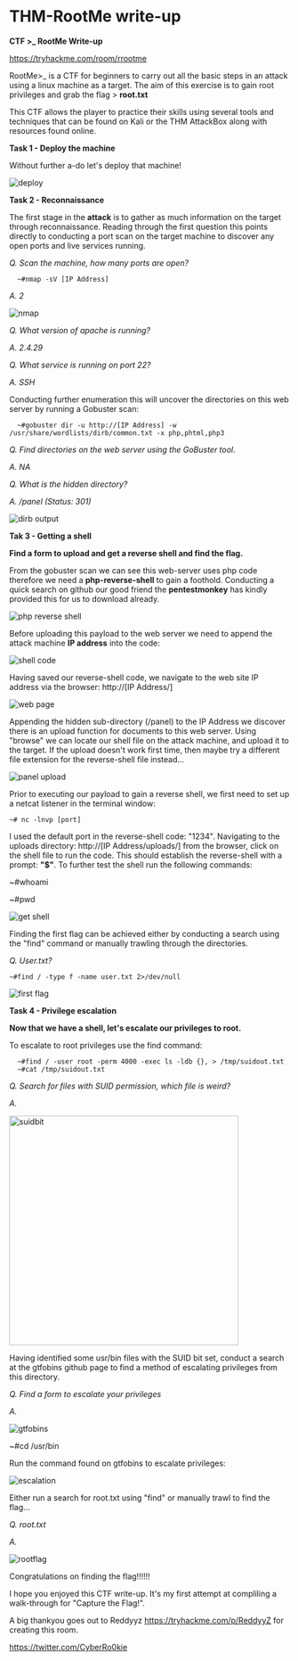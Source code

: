 
# THM-RootMe write-up
**CTF >_ RootMe Write-up**

https://tryhackme.com/room/rrootme


RootMe>_ is a CTF for beginners to carry out all the basic steps in an attack using a linux machine as a target. The aim of this exercise is to gain root privileges and grab the flag > **root.txt** 

This CTF allows the player to practice their skills using several tools and techniques that can be found on Kali or the THM AttackBox along with resources found online. 

**Task 1 - Deploy the machine**

  Without further a-do let's deploy that machine!
  
  
  
 ![deploy](https://user-images.githubusercontent.com/100538982/164940287-dc7117d9-8ad2-4a05-abb2-600f6494ab63.png)


**Task 2 - Reconnaissance**

The first stage in the **attack** is to gather as much information on the target through reconnaissance. Reading through the first question this points directly to conducting a port scan on the target machine to discover any open ports and live services running. 

  *Q. Scan the machine, how many ports are open?*
  
      ~#nmap -sV [IP Address]
        
   *A. 2*

![nmap](https://user-images.githubusercontent.com/100538982/164941609-a051a910-658c-4227-a1c6-65bdc1c4e6dc.png)

  *Q. What version of apache is running?*
  
  *A. 2.4.29*
  
  *Q. What service is running on port 22?*
  
  *A. SSH*
  
  Conducting further enumeration this will uncover the directories on this web server by running a Gobuster scan:
  
      ~#gobuster dir -u http://[IP Address] -w /usr/share/wordlists/dirb/common.txt -x php,phtml,php3 
   
  *Q. Find directories on the web server using the GoBuster tool.* 
  
  *A. NA*

  *Q. What is the hidden directory?*

  *A. /panel (Status: 301)*
  
![dirb output](https://user-images.githubusercontent.com/100538982/164942723-6b9254f8-012d-46e5-be9d-d48953d3e802.png)

**Tak 3 - Getting a shell**

  **Find a form to upload and get a reverse shell and find the flag.**
  
From the gobuster scan we can see this web-server uses php code therefore we need a **php-reverse-shell** to gain a foothold. Conducting a quick search on github our good friend the **pentestmonkey** has kindly provided this for us to download already. 

![php reverse shell](https://user-images.githubusercontent.com/100538982/164943135-21d0283f-0bc4-43ab-9100-bd6d2681073d.png)

Before uploading this payload to the web server we need to append the attack machine **IP address** into the code:

![shell code](https://user-images.githubusercontent.com/100538982/164943162-f410ade5-4300-4888-8309-2d79ebf6e541.png)

Having saved our reverse-shell code, we navigate to the web site IP address via the browser:  http://[IP Address/]

![web page](https://user-images.githubusercontent.com/100538982/164943641-e183a488-beb6-460d-bf66-afbce237bda6.png)

Appending the hidden sub-directory (/panel) to the IP Address we discover there is an upload function for documents to this web server. Using "browse" we can locate our shell file on the attack machine, and upload it to the target. If the upload doesn't work first time, then maybe try a different file extension for the reverse-shell file instead... 

![panel upload](https://user-images.githubusercontent.com/100538982/164943710-6a79e564-64fb-4f5e-bbad-9aca31f3eea7.png)

Prior to executing our payload to gain a reverse shell, we first need to set up a netcat listener in the terminal window:

    ~# nc -lnvp [port]

I used the default port in the reverse-shell code: "1234". Navigating to the uploads directory: http://[IP Address/uploads/] from the browser, click on the shell file to run the code. This should establish the reverse-shell with a prompt: **"$"**. To further test the shell run the following commands:

  ~#whoami
  
  
  ~#pwd

![get shell](https://user-images.githubusercontent.com/100538982/164944149-f0f1c4c3-6237-4057-9eb1-a216b3cb9ec6.png)

Finding the first flag can be achieved either by conducting a search using the "find" command or manually trawling through the directories.

  *Q. User.txt?*
  
    ~#find / -type f -name user.txt 2>/dev/null

![first flag](https://user-images.githubusercontent.com/100538982/164944425-e17e4510-0ae2-4a16-9611-922944ba2036.png)


**Task 4 - Privilege escalation**

  **Now that we have a shell, let's escalate our privileges to root.**
  
  To escalate to root privileges use the find command:
  
      ~#find / -user root -perm 4000 -exec ls -ldb {}, > /tmp/suidout.txt
      ~#cat /tmp/suidout.txt

  *Q. Search for files with SUID permission, which file is weird?*
  
   *A.*
  
 <img width="412" alt="suidbit" src="https://user-images.githubusercontent.com/100538982/164944910-c1b8da5a-fb82-4a8b-851d-96096c5849da.png">

 Having identified some usr/bin files with the SUID bit set, conduct a search at the gtfobins github page to find a method of escalating privileges from this directory.
 
 
  *Q. Find a form to escalate your privileges*
  
  *A.*
  
  ![gtfobins](https://user-images.githubusercontent.com/100538982/164945069-8e976c50-37c0-4640-b22b-63fa51efbe2e.png)
  
  
   ~#cd /usr/bin
   
  
  Run the command found on gtfobins to escalate privileges:
  
  ![escalation](https://user-images.githubusercontent.com/100538982/164945147-0a1f6b8e-8fbe-4590-892e-1c53c26b1052.png)

Either run a search for root.txt using "find" or manually trawl to find the flag...

  *Q. root.txt*
  
   *A.*
  
![rootflag](https://user-images.githubusercontent.com/100538982/164945154-7b5faee0-71cb-4156-adc4-07b30f50afdc.png)

Congratulations on finding the flag!!!!!!

I hope you enjoyed this CTF write-up. It's my first attempt at compliling a walk-through for "Capture the Flag!".

A big thankyou goes out to Reddyyz https://tryhackme.com/p/ReddyyZ for creating this room. 

https://twitter.com/CyberRo0kie


